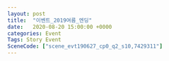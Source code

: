 ```yaml
---
layout: post
title:  "이벤트_2019여름_엔딩"
date:   2020-08-20 15:00:00 +0000
categories: Event
Tags: Story Event
SceneCode: ["scene_evt190627_cp0_q2_s10,7429311"]
---
```

